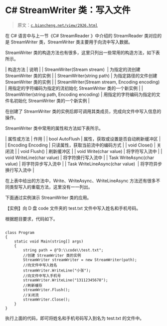 # C# StreamWriter 类：写入文件

> 原文：[`c.biancheng.net/view/2926.html`](http://c.biancheng.net/view/2926.html)

在 C# 语言中与上一节《C# StreamReader 》中介绍的 StreamReader 类对应的是 StreamWriter 类，StreamWriter 类主要用于向流中写入数据。

StreamWriter 类的构造方法也有很多，这里只列出一些常用的构造方法，如下表所示。

| 构造方法 | 说明 |
| StreamWriter(Stream stream)  | 为指定的流创建 StreamWriter 类的实例 |
| StreamWriter(string path) | 为指定路径的文件创建 StreamWriter 类的实例 |
| StreamWriter(Stream stream, Encoding encoding) | 用指定的字符编码为指定的流初始化 StreamWriter 类的一个新实例 |
| StreamWriter(string path, Encoding encoding) | 用指定的字符编码为指定的文件名初始化 StreamWriter 类的一个新实例 |

在创建了 StreamWriter 类的实例后即可调用其类成员，完成向文件中写入信息的操作。

StreamWriter 类中常用的属性和方法如下表所示。

| 属性或方法 | 作用 |
| bool AutoFlush | 属性，获取或设置是否自动刷新缓冲区 |
| Encoding Encoding | 只读属性，获取当前流中的编码方式 |
| void Close() | 关闭流 |
| void Flush() | 刷新缓冲区 |
| void Write(char value) | 将字符写入流中 |
| void WriteLine(char value) | 将字符换行写入流中 |
| Task WriteAsync(char value) | 将字符异步写入流中 |
| Task WriteLineAsync(char value)  | 将字符异步换行写入流中 |

在上表中给出的方法中，Write、WriteAsync、WriteLineAsync 方法还有很多不同类型写入的重载方法，这里没有一一列出。

下面通过实例演示 StreamWriter 类的应用。

【实例】向 D 盘 code 文件夹的 test.txt 文件中写入姓名和手机号码。

根据题目要求，代码如下。

```

class Program
{
    static void Main(string[] args)
    {
        string path = @"D:\\code\\test.txt";
        //创建 StreamWriter 类的实例
        StreamWriter streamWriter = new StreamWriter(path);
        //向文件中写入姓名
        streamWriter.WriteLine("小张");
        //向文件中写入手机号
        streamWriter.WriteLine("13112345678");
        //刷新缓存
        streamWriter.Flush();
        //关闭流
        streamWriter.Close();
    }
}
```

执行上面的代码，即可将姓名和手机号码写入到名为 test.txt 的文件中。
